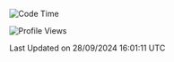 <!--START_SECTION:waka-->
![Code Time](http://img.shields.io/badge/Code%20Time-2%2C032%20hrs%2038%20mins-blue)

![Profile Views](http://img.shields.io/badge/Profile%20Views-0-blue)


 Last Updated on 28/09/2024 16:01:11 UTC
<!--END_SECTION:waka-->